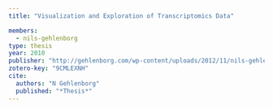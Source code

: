 ```yaml
---
title: "Visualization and Exploration of Transcriptomics Data"

members:
  - nils-gehlenborg
type: thesis
year: 2010
publisher: "http://gehlenborg.com/wp-content/uploads/2012/11/nils-gehlenborg_phd.pdf"
zotero-key: "9CMLEXNH"
cite:
  authors: "N Gehlenborg"
  published: "*Thesis*"
---
```

